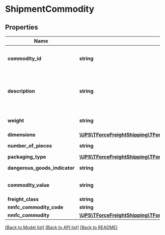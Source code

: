 # ShipmentCommodity

## Properties
Name | Type | Description | Notes
------------ | ------------- | ------------- | -------------
**commodity_id** | **string** | Unique identifier for the commodity. | [optional] 
**description** | **string** | Description of articles, special marks, freight codes. | [optional] 
**weight** | **string** | Weight of the package. | [optional] 
**dimensions** | [**\UPS\TForceFreightShipping\TForceFreightShipping\CommodityDimensions**](CommodityDimensions.md) |  | [optional] 
**number_of_pieces** | **string** | Number of Pieces. | [optional] 
**packaging_type** | [**\UPS\TForceFreightShipping\TForceFreightShipping\CommodityPackagingType**](CommodityPackagingType.md) |  | [optional] 
**dangerous_goods_indicator** | **string** | Hazmat Indicator. | [optional] 
**commodity_value** | **string** | Unit price of the commodity. | [optional] 
**freight_class** | **string** | Class. | 
**nmfc_commodity_code** | **string** | NMFC. | [optional] 
**nmfc_commodity** | [**\UPS\TForceFreightShipping\TForceFreightShipping\CommodityNMFCCommodity**](CommodityNMFCCommodity.md) |  | [optional] 

[[Back to Model list]](../../README.md#documentation-for-models) [[Back to API list]](../../README.md#documentation-for-api-endpoints) [[Back to README]](../../README.md)


